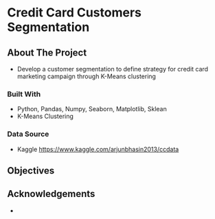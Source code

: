 
# Credit Card Customers Segmentation

## About The Project

* Develop a customer segmentation to define strategy for credit card marketing campaign through K-Means clustering

### Built With

* Python, Pandas, Numpy, Seaborn, Matplotlib, Sklean
* K-Means Clustering


### Data Source 

* Kaggle https://www.kaggle.com/arjunbhasin2013/ccdata


## Objectives

## Acknowledgements

* []()







